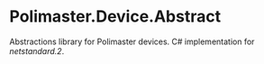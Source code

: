 # Polimaster.Device.Abstract

Abstractions library for Polimaster devices. C# implementation for *netstandard.2*.